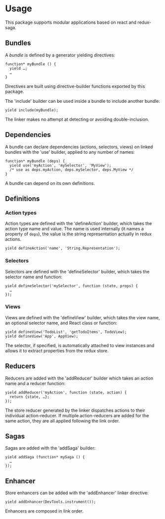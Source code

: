 
# Usage

This package supports modular applications based on react and redux-saga.

## Bundles

A *bundle* is defined by a generator yielding directives:

    function* myBundle () {
      yield …;
      …
    }

Directives are built using directive-builder functions exported by this
package.

The 'include' builder can be used inside a bundle to include another
bundle:

    yield include(myBundle);

The linker makes no attempt at detecting or avoiding double-inclusion.

## Dependencies

A bundle can declare dependencies (actions, selectors, views) on linked
bundles with the 'use' builder, applied to any number of names:

    function* myBundle (deps) {
      yield use('myAction', 'mySelector', 'MyView');
      /* use as deps.myAction, deps.mySelector, deps.MyView */
    }

A bundle can depend on its own definitions.

## Definitions

### Action types

Action types are defined with the 'defineAction' builder, which takes
the action type name and value.  The name is used internally (it names
a property of `deps`), the value is the string representation actually
in redux actions.

    yield defineAction('name', 'String.Representation');

### Selectors

Selectors are defined with the 'defineSelector' builder, which takes the
selector name and function:

    yield defineSelector('mySelector', function (state, props) {
      …
    });

### Views

Views are defined with the 'defineView' builder, which takes the view
name, an optional selector name, and React class or function:

    yield defineView('TodoList', 'getTodoItems', TodoView);
    yield defineView('App', AppView);

The selector, if specified, is automatically attached to view instances
and allows it to extract properties from the redux store.

## Reducers

Reducers are added with the 'addReducer' builder which takes an action
name and a reducer function:

    yield addReducer('myAction', function (state, action) {
      return {state, …};
    });

The store reducer generated by the linker dispatches actions to their
individual action-reducer.  If multiple action-reducers are added for
the same action, they are all applied following the link order.

## Sagas

Sagas are added with the 'addSaga' builder:

    yield addSaga (function* mySaga () {
      …
    });

## Enhancer

Store enhancers can be added with the 'addEnhancer' linker directive:

    yield addEnhancer(DevTools.instrument());

Enhancers are composed in link order.

